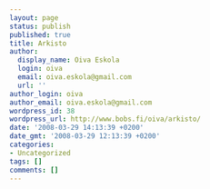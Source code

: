 ```yaml
---
layout: page
status: publish
published: true
title: Arkisto
author:
  display_name: Oiva Eskola
  login: oiva
  email: oiva.eskola@gmail.com
  url: ''
author_login: oiva
author_email: oiva.eskola@gmail.com
wordpress_id: 38
wordpress_url: http://www.bobs.fi/oiva/arkisto/
date: '2008-03-29 14:13:39 +0200'
date_gmt: '2008-03-29 12:13:39 +0200'
categories:
- Uncategorized
tags: []
comments: []
---
```


